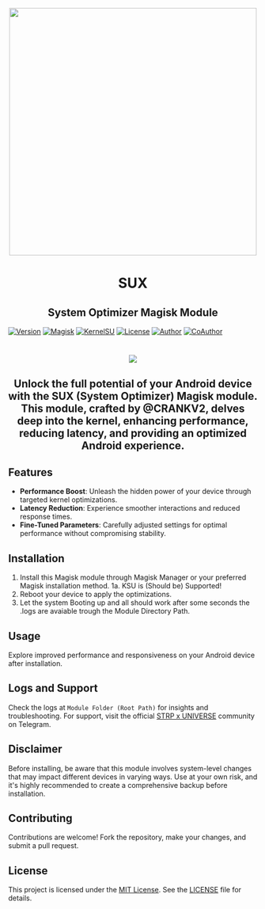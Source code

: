 <p align="center"><a href="https://t.me/AndroidRootModulesCommunity"><img src="https://imgur.com/2hcs4pt.jpeg" width="500"></a></p>

<h1 align="center"><b>SUX</a></b></h1>
<h2 align="center"><b>System Optimizer Magisk Module</a></b></h2>


[![Version](https://img.shields.io/badge/Version-v1.0-blue.svg)](https://github.com/yourusername/STRP-SUX/releases/tag/v1.0)
[![Magisk](https://img.shields.io/badge/Magisk-22%2B-brightgreen.svg)](https://github.com/topjohnwu/Magisk)
[![KernelSU](https://img.shields.io/badge/KernelSU-69-red.svg)](https://kernelsu.org/)
[![License](https://img.shields.io/badge/License-MIT-yellow.svg)](https://opensource.org/licenses/MIT)
[![Author](https://img.shields.io/badge/Author-@CRANKV2-gold.svg)](https://github.com/CRANKV2)
[![CoAuthor](https://img.shields.io/badge/CoAuthor-STRPxDEVS-gold.svg)](https://github.com/CRANKV2)


<h1 align="center"><b><a href="https://t.me/AndroidRootModulesCommunity"><img src="https://img.shields.io/badge/Join-Telegram%20Channel-red.svg?logo=Telegram"></a></b></h1>


<h2 align="center"><b>Unlock the full potential of your Android device with the SUX (System Optimizer) Magisk module. This module, crafted by @CRANKV2, delves deep into the kernel, enhancing performance, reducing latency, and providing an optimized Android experience.</a></b></h2>


## Features

- **Performance Boost**: Unleash the hidden power of your device through targeted kernel optimizations.
- **Latency Reduction**: Experience smoother interactions and reduced response times.
- **Fine-Tuned Parameters**: Carefully adjusted settings for optimal performance without compromising stability.

## Installation

1. Install this Magisk module through Magisk Manager or your preferred Magisk installation method.
1a. KSU is (Should be) Supported!
2. Reboot your device to apply the optimizations.
3. Let the system Booting up and all should work after some seconds the .logs are avaiable trough the Module Directory Path.

## Usage

Explore improved performance and responsiveness on your Android device after installation.

## Logs and Support

Check the logs at `Module Folder (Root Path)` for insights and troubleshooting. For support, visit the official [STRP x UNIVERSE](https://t.me/AndroidRootModulesCommunity) community on Telegram.

## Disclaimer

Before installing, be aware that this module involves system-level changes that may impact different devices in varying ways. Use at your own risk, and it's highly recommended to create a comprehensive backup before installation.

## Contributing

Contributions are welcome! Fork the repository, make your changes, and submit a pull request.

## License

This project is licensed under the [MIT License](LICENSE). See the [LICENSE](LICENSE) file for details.
